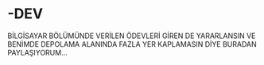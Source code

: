 # -DEV
BİLGİSAYAR BÖLÜMÜNDE VERİLEN ÖDEVLERİ GİREN DE YARARLANSIN VE BENİMDE DEPOLAMA ALANINDA FAZLA YER KAPLAMASIN DİYE BURADAN PAYLAŞIYORUM...
